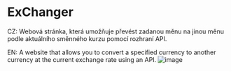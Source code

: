 # ExChanger
CZ:
Webová stránka, která umožňuje převést zadanou měnu na jinou měnu podle aktuálního směnného kurzu pomocí rozhraní API.

EN:
A website that allows you to convert a specified currency to another currency at the current exchange rate using an API.
![image](https://user-images.githubusercontent.com/59512637/149562211-585f9880-63d3-47e1-b87f-1aae329d407a.png)
